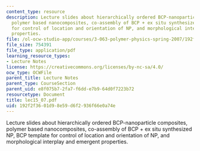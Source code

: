 ```yaml
---
content_type: resource
description: Lecture slides about hierarchically ordered BCP-nanoparticle composites,
  polymer based nanocomposites, co-assembly of BCP + ex situ synthesized NP, BCP template
  for control of location and orientation of NP, and morphological interplay and emergent
  properties.
file: /ol-ocw-studio-app/courses/3-063-polymer-physics-spring-2007/192f2f3601d98e59d6f2936f66e0a74e_lec15_07.pdf
file_size: 754391
file_type: application/pdf
learning_resource_types:
- Lecture Notes
license: https://creativecommons.org/licenses/by-nc-sa/4.0/
ocw_type: OCWFile
parent_title: Lecture Notes
parent_type: CourseSection
parent_uid: e8f075b7-2fa7-f6dd-e7b9-64d0f7223b72
resourcetype: Document
title: lec15_07.pdf
uid: 192f2f36-01d9-8e59-d6f2-936f66e0a74e
---
```

Lecture slides about hierarchically ordered BCP-nanoparticle composites, polymer based nanocomposites, co-assembly of BCP + ex situ synthesized NP, BCP template for control of location and orientation of NP, and morphological interplay and emergent properties.